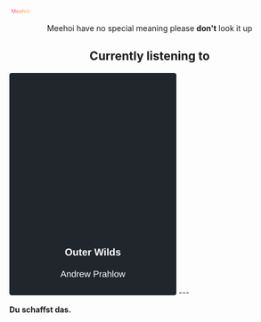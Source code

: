 [![Meehoi Logo](https://github.com/beam41/beam41/raw/master/mh.svg)](https://beam41.github.io/)
<p align="center">Meehoi have no special meaning please <b>don't</b> look it up</p>

<h2 align="center">Currently listening to</h2>
<img src="https://github.com/beam41/beam41/raw/new-top-list/top-song.svg" height="400" />
---

**Du schaffst das.**
